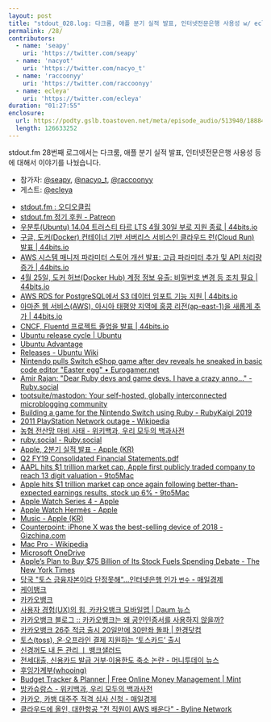 ```yaml
---
layout: post
title: "stdout_028.log: 다크룸, 애플 분기 실적 발표, 인터넷전문은행 사용성 w/ ecleya"
permalink: /28/
contributors:
  - name: 'seapy'
    uri: 'https://twitter.com/seapy'
  - name: 'nacyot'
    uri: 'https://twitter.com/nacyo_t'
  - name: 'raccoonyy'
    uri: 'https://twitter.com/raccoonyy'
  - name: ecleya'
    uri: 'https://twitter.com/ecleya'
duration: "01:27:55"
enclosure:
  url: https://podty.gslb.toastoven.net/meta/episode_audio/513940/188843_1556806900503.mp3
  length: 126633252
---
```


stdout.fm 28번째 로그에서는 다크룸, 애플 분기 실적 발표, 인터넷전문은행 사용성 등에 대해서 이야기를 나눴습니다.

* 참가자: [@seapy][sea], [@nacyo_t][nac], [@raccoonyy][rac]
* 게스트: [@ecleya][ecl]

[sea]: https://twitter.com/seapy
[nac]: https://twitter.com/nacyo_t
[rac]: https://twitter.com/raccoonyy
[ecl]: https://twitter.com/ecleya

* [stdout.fm : 오디오클립](https://audioclip.naver.com/channels/1807/)
* [stdout.fm 정기 후원 - Patreon](https://www.patreon.com/stdoutfm)
* [우분투(Ubuntu) 14.04 트러스티 타르 LTS 4월 30일 부로 지원 종료 \| 44bits.io](https://www.44bits.io/ko/post/news--ubuntu-14-04-end-of-life)
* [구글, 도커(Docker) 컨테이너 기반 서버리스 서비스인 클라우드 런(Cloud Run) 발표 \| 44bits.io](https://www.44bits.io/ko/post/news--cloud-run-is-launched-on-gcp)
* [AWS 시스템 매니저 파라미터 스토어 개선 발표: 고급 파라미터 추가 및 API 처리량 증가 \| 44bits.io](https://www.44bits.io/ko/post/news--aws-introduces-advanced-parameter-store)
* [4월 25일, 도커 허브(Docker Hub) 계정 정보 유출: 비밀번호 변경 등 조치 필요 \| 44bits.io](https://www.44bits.io/ko/post/news--docker-found-unauthorized-access-to-docker-hub-database)
* [AWS RDS for PostgreSQL에서 S3 데이터 임포트 기능 지원 \| 44bits.io](https://www.44bits.io/ko/post/news--aws-rds-postgresql-supports-data-import-from-s3)
* [아마존 웹 서비스(AWS), 아시아 태평양 지역에 홍콩 리전(ap-east-1)을 새롭게 추가 \| 44bits.io](https://www.44bits.io/ko/post/news--aws-announced-new-hongkong-region)
* [CNCF, Fluentd 프로젝트 졸업을 발표 \| 44bits.io](https://www.44bits.io/ko/post/news--fluentd-has-graduated-cncf)
* [Ubuntu release cycle \| Ubuntu](https://www.ubuntu.com/about/release-cycle)
* [Ubuntu Advantage](https://buy.ubuntu.com/)
* [Releases - Ubuntu Wiki](https://wiki.ubuntu.com/Releases)
* [Nintendo pulls Switch eShop game after dev reveals he sneaked in basic code editor "Easter egg" • Eurogamer.net](https://www.eurogamer.net/articles/2019-04-29-nintendo-pulls-switch-indie-game-from-eshop-after-dev-reveals-he-sneaked-in-basic-code-editor-easter-egg)
* [Amir Rajan: "Dear Ruby devs and game devs. I have a crazy anno…" - Ruby.social](https://ruby.social/@amirrajan/101985836120728909)
* [tootsuite/mastodon: Your self-hosted, globally interconnected microblogging community](https://github.com/tootsuite/mastodon)
* [Building a game for the Nintendo Switch using Ruby - RubyKaigi 2019](https://rubykaigi.org/2019/presentations/amirrajan.html)
* [2011 PlayStation Network outage - Wikipedia](https://en.wikipedia.org/wiki/2011_PlayStation_Network_outage)
* [농협 전산망 마비 사태 - 위키백과, 우리 모두의 백과사전](https://ko.wikipedia.org/wiki/%EB%86%8D%ED%98%91_%EC%A0%84%EC%82%B0%EB%A7%9D_%EB%A7%88%EB%B9%84_%EC%82%AC%ED%83%9C)
* [ruby.social - Ruby.social](https://ruby.social/about)
* [Apple, 2분기 실적 발표 - Apple (KR)](https://www.apple.com/kr/newsroom/2019/04/apple-reports-second-quarter-results/)
* [Q2 FY19 Consolidated Financial Statements.pdf](https://www.apple.com/newsroom/pdfs/Q2%20FY19%20Consolidated%20Financial%20Statements.pdf)
* [AAPL hits $1 trillion market cap, Apple first publicly traded company to reach 13 digit valuation - 9to5Mac](https://9to5mac.com/2018/08/02/apple-becomes-first-company-to-hit-1-trillion-market-cap-according-to-apples-own-stocks-app/)
* [Apple hits $1 trillion market cap once again following better-than-expected earnings results, stock up 6% - 9to5Mac](https://9to5mac.com/2019/05/01/apple-hits-1-trillion-market-cap-once-again-following-better-than-expected-earnings-results/)
* [Apple Watch Series 4 - Apple ](https://www.apple.com/kr/apple-watch-series-4/)
* [Apple Watch Hermès - Apple](https://www.apple.com/apple-watch-hermes/)
* [Music - Apple (KR)](https://www.apple.com/kr/music/)
* [Counterpoint: iPhone X was the best-selling device of 2018 - Gizchina.com](https://www.gizchina.com/2019/04/30/counterpoint-iphone-x-was-the-best-selling-device-of-2018/)
* [Mac Pro - Wikipedia](https://en.wikipedia.org/wiki/Mac_Pro)
* [Microsoft OneDrive](https://onedrive.live.com/about/ko-kr/)
* [Apple’s Plan to Buy $75 Billion of Its Stock Fuels Spending Debate - The New York Times](https://www.nytimes.com/2019/04/30/technology/apple-stock-buyback-quarterly-results.html)
* [당국 "토스 금융자본이라 단정못해"…인터넷은행 인가 `변수` - 매일경제](https://www.mk.co.kr/news/economy/view/2019/04/246721/)
* [케이뱅크](https://www.kbanknow.com/ib20/mnu/PBKMAN000000)
* [카카오뱅크](https://www.kakaobank.com/)
* [사용자 경험(UX)의 힘, 카카오뱅크 모바일앱 \| Daum 뉴스](https://news.v.daum.net/v/20190319102602476)
* [카카오뱅크 블로그 :: 카카오뱅크는 왜 공인인증서를 사용하지 않을까?](https://blog.kakaobank.com/177)
* [카카오뱅크 26주 적금 출시 20일만에 30만좌 돌파 \| 한경닷컴](https://www.hankyung.com/economy/article/201807166397i)
* [토스(toss), 온·오프라인 결제 지원하는 ‘토스카드’ 출시](https://blog.toss.im/2019/04/04/newsroom/press-release/toss-card/)
* [신경꺼도 내 돈 관리 ㅣ 뱅크샐러드](https://banksalad.com/)
* [전세대출, 신용카드 발급 거부·이용한도 축소 논란 - 머니투데이 뉴스](http://news.mt.co.kr/mtview.php?no=2018051815153656252)
* [후잉가계부(whooing)](https://whooing.com/)
* [Budget Tracker & Planner \| Free Online Money Management \| Mint](https://www.mint.com/)
* [방카슈랑스 - 위키백과, 우리 모두의 백과사전](https://ko.wikipedia.org/wiki/%EB%B0%A9%EC%B9%B4%EC%8A%88%EB%9E%91%EC%8A%A4)
* [카카오, 카뱅 대주주 적격 심사 신청 - 매일경제](https://www.mk.co.kr/news/economy/view/2019/04/204598/)
* [클라우드에 올인, 대한항공 "전 직원이 AWS 배운다" - Byline Network](https://byline.network/2019/04/17-46/)

